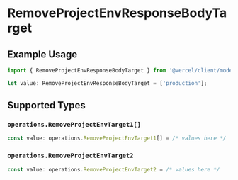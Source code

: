 # RemoveProjectEnvResponseBodyTarget

## Example Usage

```typescript
import { RemoveProjectEnvResponseBodyTarget } from '@vercel/client/models/operations';

let value: RemoveProjectEnvResponseBodyTarget = ['production'];
```

## Supported Types

### `operations.RemoveProjectEnvTarget1[]`

```typescript
const value: operations.RemoveProjectEnvTarget1[] = /* values here */
```

### `operations.RemoveProjectEnvTarget2`

```typescript
const value: operations.RemoveProjectEnvTarget2 = /* values here */
```
